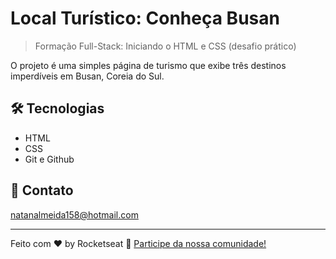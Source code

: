 # Local Turístico: Conheça Busan

<!-- ![preview](./.github/preview.png) -->

> Formação Full-Stack: Iniciando o HTML e CSS (desafio prático)

O projeto é uma simples página de turismo que exibe três destinos imperdíveis em Busan, Coreia do Sul.


<!-- [🔗 Clique aqui para acessar](link para o github pages) -->


## 🛠️ Tecnologias

- HTML
- CSS
- Git e Github


## 💚 Contato

natanalmeida158@hotmail.com

---

Feito com ♥ by Rocketseat :wave: [Participe da nossa comunidade!](https://discord.gg/rocketseat)
